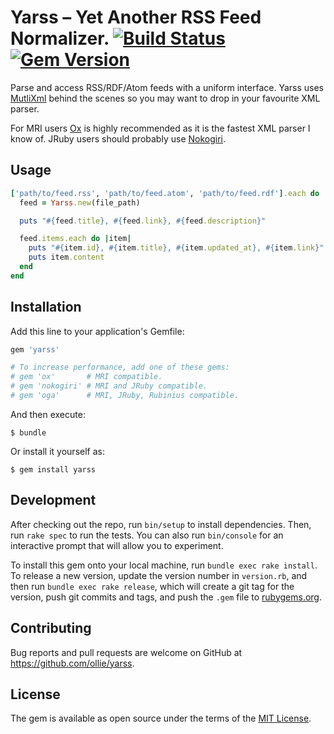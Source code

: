 # Yarss – Yet Another RSS Feed Normalizer. [![Build Status](https://travis-ci.org/ollie/yarss.svg?branch=master)](https://travis-ci.org/ollie/yarss) [![Gem Version](https://img.shields.io/gem/v/yarss.svg)](https://rubygems.org/gems/yarss)

Parse and access RSS/RDF/Atom feeds with a uniform interface. Yarss uses
[MutliXml](https://rubygems.org/gems/multi_xml) behind the scenes so you may
want to drop in your favourite XML parser.

For MRI users [Ox](https://rubygems.org/gems/ox) is highly recommended as it is
the fastest XML parser I know of. JRuby users should probably use
[Nokogiri](https://rubygems.org/gems/nokogiri).

## Usage

```ruby
['path/to/feed.rss', 'path/to/feed.atom', 'path/to/feed.rdf'].each do |file_path|
  feed = Yarss.new(file_path)

  puts "#{feed.title}, #{feed.link}, #{feed.description}"

  feed.items.each do |item|
    puts "#{item.id}, #{item.title}, #{item.updated_at}, #{item.link}"
    puts item.content
  end
end
```

## Installation

Add this line to your application's Gemfile:

```ruby
gem 'yarss'

# To increase performance, add one of these gems:
# gem 'ox'       # MRI compatible.
# gem 'nokogiri' # MRI and JRuby compatible.
# gem 'oga'      # MRI, JRuby, Rubinius compatible.
```

And then execute:

    $ bundle

Or install it yourself as:

    $ gem install yarss

## Development

After checking out the repo, run `bin/setup` to install dependencies. Then, run `rake spec` to run the tests. You can also run `bin/console` for an interactive prompt that will allow you to experiment.

To install this gem onto your local machine, run `bundle exec rake install`. To release a new version, update the version number in `version.rb`, and then run `bundle exec rake release`, which will create a git tag for the version, push git commits and tags, and push the `.gem` file to [rubygems.org](https://rubygems.org).

## Contributing

Bug reports and pull requests are welcome on GitHub at https://github.com/ollie/yarss.

## License

The gem is available as open source under the terms of the [MIT License](http://opensource.org/licenses/MIT).

